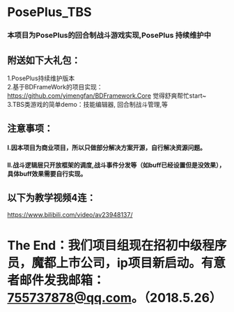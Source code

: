 # PosePlus_TBS
### 本项目为PosePlus的回合制战斗游戏实现,PosePlus 持续维护中
## 附送如下大礼包：  
1.PosePlus持续维护版本  
2.基于BDFrameWork的项目实现：https://github.com/yimengfan/BDFramework.Core  觉得舒爽帮忙start~  
3.TBS类游戏的简单demo：技能编辑器, 回合制战斗管理,等    
## 注意事项：
#### I.因本项目为商业项目，所以只做部分解决方案开源，自行解决资源问题。  
#### II.战斗逻辑层只开放框架的调度,战斗事件分发等（如buff已经设置但是没效果），具体buff效果需要自行实现。

## 以下为教学视频4连：
https://www.bilibili.com/video/av23948137/

 
# The End：我们项目组现在招初中级程序员，魔都上市公司，ip项目新启动。有意者邮件发我邮箱：755737878@qq.com。（2018.5.26）
